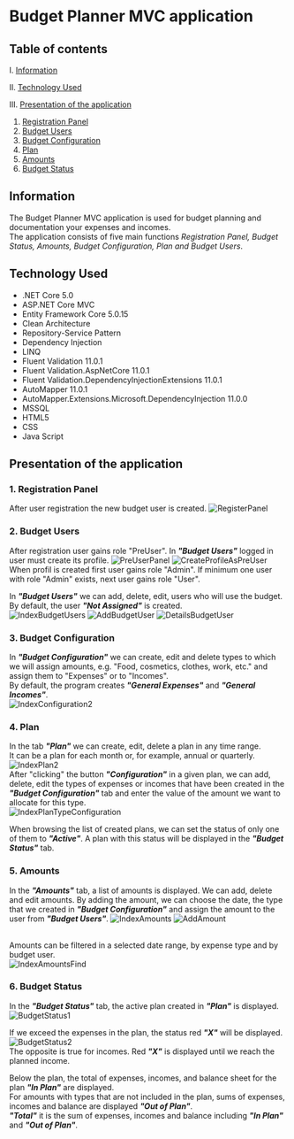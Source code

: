 # Budget Planner MVC application

## Table of contents
I. [Information](#information)

II. [Technology Used](#technology-used)

III. [Presentation of the application](#presentation-of-the-application)
1. [Registration Panel](#1registration-panel)
2. [Budget Users](#2budget-users)
3. [Budget Configuration](#3budget-configuration)
4. [Plan](#4plan)
5. [Amounts](#5amounts)
6. [Budget Status](#6budget-status)
## Information
The Budget Planner MVC application is used for budget planning and documentation your expenses and incomes. <br> The application consists of five main functions _Registration Panel, Budget Status, Amounts, Budget Configuration, Plan and Budget Users_.


## Technology Used
* .NET Core 5.0
* ASP.NET Core MVC
* Entity Framework Core 5.0.15
* Clean Architecture
* Repository-Service Pattern
* Dependency Injection
* LINQ
* Fluent Validation 11.0.1
* Fluent Validation.AspNetCore 11.0.1
* Fluent Validation.DependencyInjectionExtensions 11.0.1
* AutoMapper 11.0.1
* AutoMapper.Extensions.Microsoft.DependencyInjection 11.0.0
* MSSQL
* HTML5
* CSS
* Java Script
## Presentation of the application

### **1.	Registration Panel**

After user registration the new budget user is created.
![RegisterPanel](https://user-images.githubusercontent.com/95985120/184502174-cd2ecf82-b9d3-4636-a383-f3bc212076fd.png)

### **2.	Budget Users**

After registration user gains role "PreUser". In **_"Budget Users"_** logged in user must create its profile.
![PreUserPanel](https://user-images.githubusercontent.com/95985120/184502402-7251f4e0-e86c-45b5-86ae-1c3858d3209d.png)
![CreateProfileAsPreUser](https://user-images.githubusercontent.com/95985120/184502414-5e633b91-22db-4dc1-a935-eca722dd6b00.png)
<br> When profil is created first user gains role "Admin". If minimum one user with role "Admin" exists, next user gains role "User". </br>


In **_"Budget Users"_** we can add, delete, edit, users who will use the budget.
<br> By default, the user **_"Not Assigned"_** is created. </br>
![IndexBudgetUsers](https://user-images.githubusercontent.com/95985120/179177552-7f387477-cb68-4b96-b957-f188b4993ad1.png)
![AddBudgetUser](https://user-images.githubusercontent.com/95985120/179177597-dfabfaec-9603-4a54-bd82-c2ec7eb43aee.png)
![DetailsBudgetUser](https://user-images.githubusercontent.com/95985120/180276489-c8d10265-a490-40b9-90ca-292a262e5747.png)

### **3.	Budget Configuration** 

In **_"Budget Configuration"_** we can create, edit and delete types to which we will assign amounts, e.g. "Food, cosmetics, clothes, work, etc." and assign them to "Expenses" or to "Incomes".
<br> By default, the program creates **_"General Expenses"_** and **_"General Incomes"_**. </br>
![IndexConfiguration2](https://user-images.githubusercontent.com/95985120/180277342-15a841d1-9012-4a77-b31d-1e7731fc4669.png)

### **4.	Plan**

In the tab **_"Plan"_** we can create, edit, delete a plan in any time range.
<br> It can be a plan for each month or, for example, annual or quarterly. </br>
![IndexPlan2](https://user-images.githubusercontent.com/95985120/180275174-65a381f8-741b-4060-87b4-502fb6d5db5c.png)
<br> After "clicking" the button **_"Configuration"_** in a given plan, we can add, delete, edit the types of expenses or incomes that have been created in the **_"Budget Configuration"_** tab and enter the value of the amount we want to allocate for this type. </br>
![IndexPlanTypeConfiguration](https://user-images.githubusercontent.com/95985120/179178008-5c15e227-2a96-43b8-b905-285224015f66.png)

When browsing the list of created plans, we can set the status of only one of them to **_"Active"_**. A plan with this status will be displayed in the **_"Budget Status"_** tab.

### **5.	Amounts**

In the **_"Amounts"_** tab, a list of amounts is displayed. We can add, delete and edit amounts. By adding the amount, we can choose the date, the type that we created in **_"Budget Configuration"_** and assign the amount to the user from **_"Budget Users"_**.
![IndexAmounts](https://user-images.githubusercontent.com/95985120/179178919-807249af-1bb0-4808-8ec6-ff09df37dd19.png)
![AddAmount](https://user-images.githubusercontent.com/95985120/179178952-766d48ee-33b4-4859-86b6-8c93103a274a.png)

<br> Amounts can be filtered in a selected date range, by expense type and by budget user. </br>
![IndexAmountsFind](https://user-images.githubusercontent.com/95985120/179178969-4513a2e6-435e-4fe4-93c7-895649430b89.png)

### **6.	Budget Status**

In the **_"Budget Status"_** tab, the active plan created in **_"Plan"_** is displayed.
![BudgetStatus1](https://user-images.githubusercontent.com/95985120/179179472-a85dc5ad-a9ae-4d5d-9acf-65454cd4e6a3.jpg)

If we exceed the expenses in the plan, the status red **_"X"_** will be displayed.
![BudgetStatus2](https://user-images.githubusercontent.com/95985120/180275284-9b992d77-fad4-44bd-8676-6409a289f0d6.png)
<br> The opposite is true for incomes. Red **_"X"_** is displayed until we reach the planned income. </br>

Below the plan, the total of expenses, incomes, and balance sheet for the plan **_"In Plan"_** are displayed.
<br> For amounts with types that are not included in the plan, sums of expenses, incomes and balance are displayed **_"Out of Plan"_**. </br>
**_"Total"_** it is the sum of expenses, incomes and balance including **_"In Plan"_** and **_"Out of Plan"_**.
